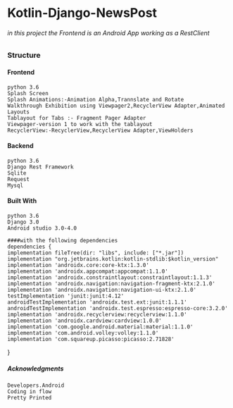 # __Kotlin-Django-NewsPost__

###### in this project the Frontend is an Android App working as a RestClient 
### Structure

#### Frontend

    python 3.6
    Splash Screen
    Splash Animations:-Animation Alpha,Trannslate and Rotate
    Walkthrough Exhibition using Viewpager2,RecyclerView Adapter,Animated Layouts
    Tablayout for Tabs :- Fragment Pager Adapter
    Viewpager-version 1 to work with the tablayout
    RecyclerView:-RecyclerView,RecyclerView Adapter,ViewHolders



#### Backend

    python 3.6
    Django Rest Framework
    Sqlite
    Request
    Mysql

#### Built With

    python 3.6
    Django 3.0
    Android studio 3.0-4.0
    
    ####with the following dependencies
    dependencies {
    implementation fileTree(dir: "libs", include: ["*.jar"])
    implementation "org.jetbrains.kotlin:kotlin-stdlib:$kotlin_version"
    implementation 'androidx.core:core-ktx:1.3.0'
    implementation 'androidx.appcompat:appcompat:1.1.0'
    implementation 'androidx.constraintlayout:constraintlayout:1.1.3'
    implementation 'androidx.navigation:navigation-fragment-ktx:2.1.0'
    implementation 'androidx.navigation:navigation-ui-ktx:2.1.0'
    testImplementation 'junit:junit:4.12'
    androidTestImplementation 'androidx.test.ext:junit:1.1.1'
    androidTestImplementation 'androidx.test.espresso:espresso-core:3.2.0'
    implementation 'androidx.recyclerview:recyclerview:1.1.0'
    implementation 'androidx.cardview:cardview:1.0.0'
    implementation 'com.google.android.material:material:1.1.0'
    implementation 'com.android.volley:volley:1.1.0'
    implementation 'com.squareup.picasso:picasso:2.71828'
}

   

##### Acknowledgments

    Developers.Android
    Coding in flow
    Pretty Printed

